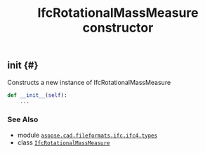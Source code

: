 ﻿---
title: IfcRotationalMassMeasure constructor
second_title: Aspose.CAD for Python via .NET API References
description: 
type: docs
weight: 10
url: /python-net/aspose.cad.fileformats.ifc.ifc4.types/ifcrotationalmassmeasure/__init__/
is_root: false
---

## __init__ {#}

Constructs a new instance of IfcRotationalMassMeasure



```python
def __init__(self):
    ...
```





### See Also
* module [`aspose.cad.fileformats.ifc.ifc4.types`](../../)
* class [`IfcRotationalMassMeasure`](/cad/python-net/aspose.cad.fileformats.ifc.ifc4.types/ifcrotationalmassmeasure)

